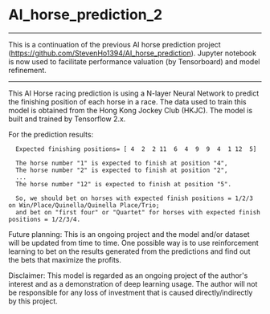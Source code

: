 # AI_horse_prediction_2

*******************************

This is a continuation of the previous AI horse prediction project (https://github.com/StevenHo1394/AI_horse_prediction). Jupyter notebook is now used to facilitate performance valuation (by Tensorboard) and model refinement.

*******************************

This AI Horse racing prediction is using a N-layer Neural Network to predict the finishing position of each horse in a race. The data used to train this model is obtained from the Hong Kong Jockey Club (HKJC). The model is built and trained by Tensorflow 2.x. 

For the prediction results:

      Expected finishing positions= [ 4  2  2 11  6  4  9  9  4  1 12  5]
      
      The horse number "1" is expected to finish at position "4",
      The horse number "2" is expected to finish at position "2",
      ...
      The horse number "12" is expected to finish at position "5".
      
      So, we should bet on horses with expected finish positions = 1/2/3 on Win/Place/Quinella/Quinella Place/Trio; 
      and bet on "first four" or "Quartet" for horses with expected finish positions = 1/2/3/4.
      
Future planning: This is an ongoing project and the model and/or dataset will be updated from time to time. One possible way is to use reinforcement learning to bet on the results generated from the predictions and find out the bets that maximize the profits.

Disclaimer:
This model is regarded as an ongoing project of the author's interest and as a demonstration of deep learning usage. The author will not be responsible for any loss of investment that is caused directly/indirectly by this project.
